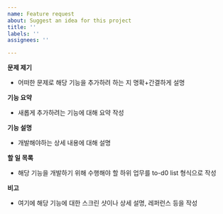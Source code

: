 ```yaml
---
name: Feature request
about: Suggest an idea for this project
title: ''
labels: ''
assignees: ''

---
```


**문제 제기**
- 어떠한 문제로 해당 기능을 추가하려 하는 지 명확+간결하게 설명

**기능 요약**
- 새롭게 추가하려는 기능에 대해 요약 작성

**기능 설명**
- 개발해야하는 상세 내용에 대해 설명

**할 일 목록**
- 해당 기능을 개발하기 위해 수행해야 할 하위 업무를 to-d0 list 형식으로 작성

**비고**
- 여기에 해당 기능에 대한 스크린 샷이나 상세 설명, 레퍼런스 등을 작성
